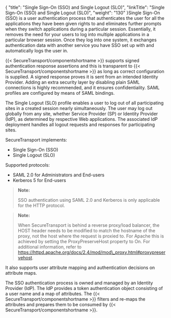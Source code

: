 {
    "title": "Single Sign-On (SSO) and Single Logout (SLO)",
    "linkTitle": "Single Sign-On (SSO) and Single Logout (SLO)",
    "weight": "130"
}Single Sign-On (SSO) is a user authentication process that authenticates the user for all the applications they have been given rights to and eliminates further prompts when they switch applications during a particular session. Essentially, it removes the need for your users to log into multiple applications in a particular browser session. Once they log into one system, it exchanges authentication data with another service you have SSO set up with and automatically logs the user in.

{{< SecureTransport/componentshortname  >}} supports signed authentication response assertions and this is transparent to {{< SecureTransport/componentshortname  >}} as long as correct configuration is supplied. A signed response proves it is sent from an intended Identity Provider. Adding an extra security layer by disabling plain SAML connections is highly recommended, and it ensures confidentiality. SAML profiles are configured by means of SAML bindings.

The Single Logout (SLO) profile enables a user to log out of all participating sites in a created session nearly simultaneously. The user may log out globally from any site, whether Service Provider (SP) or Identity Provider (IdP), as determined by respective Web applications. The associated IdP deployment handles all logout requests and responses for participating sites.

SecureTransport implements:

-   Single Sign-On (SSO)
-   Single Logout (SLO)

Supported protocols:

-   SAML 2.0 for Administrators and End-users
-   Kerberos 5 for End-users

> **Note:**
>
> SSO authentication using SAML 2.0 and Kerberos is only applicable for the HTTP protocol.

> **Note:**
>
> When SecureTransport is behind a reverse proxy/load balancer, the HOST header needs to be modified to match the hostname of the proxy, not the host where the request is proxied to. For Apache this is achieved by setting the ProxyPreserveHost property to On. For additional information, refer to https://httpd.apache.org/docs/2.4/mod/mod\_proxy.html#proxypreservehost.

It also supports user attribute mapping and authentication decisions on attribute maps.

The SSO authentication process is owned and managed by an Identity Provider (IdP). The IdP provides a token authentication object consisting of a user name and a map of attributes. The {{< SecureTransport/componentshortname  >}} filters and re-maps the attributes and prepares them to be consumed by {{< SecureTransport/componentshortname  >}}.
